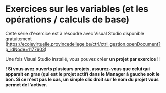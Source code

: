 # Exercices sur les variables (et les opérations / calculs de base)

Cette série d'exercice est à résoudre avec Visual Studio disponible gratuitement (https://ecolevirtuelle.provincedeliege.be/ctrl/ctrl_gestion.openDocument?p_idNode=1177603)

Une fois Visual Studio installé, vous pouvez créer **un projet par exercice** !!

**! Si vous avez ouverts plusieurs projets, assurez-vous que celui qui apparait en gras (qui est le projet actif) dans le Manager à gauche soit le bon. Si ce n'est pas le cas, un simple clic droit sur le nom du projet vous permet de l'activer.**
